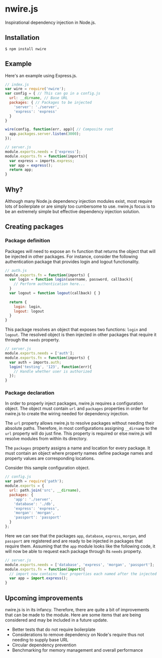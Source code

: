# nwire.js
Inspirational dependency injection in Node.js.

## Installation
`$ npm install nwire`

## Example

Here's an example using Express.js.

```js
// index.js
var wire = require('nwire');
var config = { // This can go in a config.js
  url: __dirname, // Base URL 
  packages: { // Packages to be injected
    'server': './server',
    'express': 'express'
  }
}

wire(config, function(err, app){ // Composite root
  app.packages.server.listen(3000);
});
```
```js
// server.js
module.exports.needs = ['express'];
module.exports.fn = function(imports){
  var express = imports.express;
  var app = express();
  return app;
}
```

## Why?

Although many Node.js dependency injection modules exist, most require lots of boilerplate or are simply too cumbersome to use. nwire.js focus is to be an extremely simple but effective dependency injection solution.

## Creating packages

### Package definition 

Packages will need to expose an  `fn` function that returns the object that will be injected in other packages. For instance, consider the following authentication package that provides login and logout functionality.

```js
// auth.js
module.exports.fn = function(imports) {
  var login = function login(username, password, callback){
    // Perform authentication here...
  }
  var logout = function logout(callback) { }
  
  return { 
    login: login,
    logout: logout 
  }
}
```
This package resolves an object that exposes two functions: `login` and `logout`. The resolved object is then injected in  other packages that require it through the `needs` property.

```js
// server.js
module.exports.needs = ['auth'];
module.exports.fn = function(imports) {
  var auth = imports.auth;
  login('testing', '123', function(err){
    // Handle whether user is authorized
  });
}
```

### Package declaration

In order to properly inject packages, nwire.js requires a configuration object. The object must contain `url` and `packages` properties in order for nwire.js to create the wiring needed for dependency injection.

The `url` property allows nwire.js to resolve packages without needing their absolute paths. Therefore, in most configurations assigning `__dirname` to the `url` property will do just fine. This property is required or else nwire.js will resolve modules from within its directory.

The `packages` property assigns a name and location for every package. It must contain an object where property names define package names and property values are corresponding locations.

Consider this sample configuration object.
```js
// config.js
var path = require('path');
module.exports = {
  url: path.join('src', __dirname),
  packages: {
    'app': './server',
    'database': './db',
    'express': 'express',
    'morgan': 'morgan',
    'passport': 'passport'
  }
};
```

Here we can see that the packages `app`, `database`, `express`, `morgan`, and `passport` are registered and are ready to be injected in packages that require them. Assuming that the `app` module looks like the following code, it will now be able to request each package through its `needs` property.

```js
// server.js
module.exports.needs = ['database', 'express', 'morgan', 'passport'];
module.exports.fn = function(import){ 
  // import now contains four properties each named after the injected packages
  var app = import.express();
}
```

## Upcoming improvements

nwire.js is in its infancy. Therefore, there are quite a bit of improvements that can be made to the module. Here are some items that are being considered and may be included in a future update.

* Better tests that do not require boilerplate
* Considerations to remove dependency on Node's require thus not needing to supply base URL
* Circular dependency prevention
* Benchmarking for memory management and overall performance